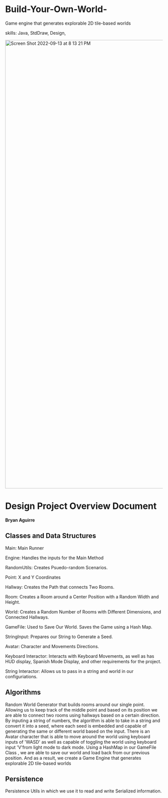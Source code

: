 # Build-Your-Own-World-

Game engine that generates explorable 2D tile-based worlds 


skills: Java, StdDraw, Design,



<img width="1427" alt="Screen Shot 2022-09-13 at 8 13 21 PM" src="https://user-images.githubusercontent.com/107953902/190051156-3bcac045-f772-4035-a4bd-5483fc6e6768.png">



# Design Project Overview Document

**Bryan Aguirre**


## Classes and Data Structures

Main: Main Runner

Engine: Handles the inputs for the Main Method

RandomUtils: Creates Psuedo-random Scenarios.

Point: X and Y Coordinates

Hallway: Creates the Path that connects Two Rooms.

Room: Creates a Room around a Center Position with a Random Width and Height.

World: Creates a Random Number of Rooms with Different Dimensions, and Connected Hallways.

GameFile: Used to Save Our World. Saves the Game using a Hash Map.

StringInput: Prepares our String to Generate a Seed.

Avatar: Character and Movements Directions.

Keyboard Interactor: Interacts with Keyboard Movements, as well as has HUD display, Spanish Mode Display, and other requirements for the project. 

String Interactor: Allows us to pass in a string and world in our configuriations. 

## Algorithms

Random World Generator that builds rooms around our single point. Allowing us to keep track of the middle point and based on its position we are able to connect two rooms using hallways based on a certain direction. By inputing a string of numbers, the algorithm is able to take in a string and convert it into a seed, where each seed is embedded and capable of generating the same or different world based on the input. There is an Avatar character that is able to move around the world using keyboard inputs of 'WASD' as well as capable of toggling the world using keyboard input 'V'from light mode to dark mode. Using a HashMap in our GameFile Class , we are able to save our world and load back from our previous position. And as a result, we create a Game Engine that generates explorable 2D tile-based worlds 

## Persistence
Persistence Utils in which we use it to read and write Serialized information. 

